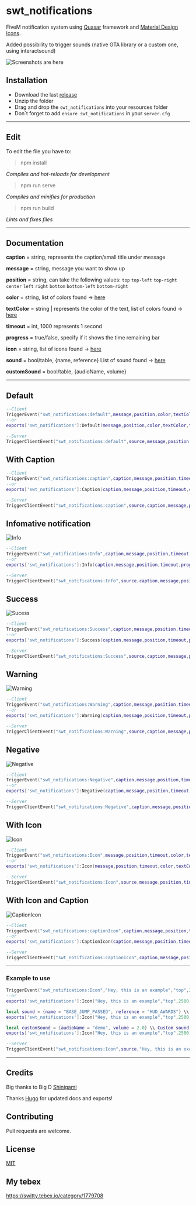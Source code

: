 # swt_notifications

FiveM notification system using [Quasar](https://quasar.dev/) framework and [Material Design Icons](https://materialdesignicons.com/).

Added possibility to trigger sounds (native GTA library or a custom one, using interactsound)

![Screenshots are here](https://imgur.com/mNUe3h1.jpg) 

## Installation

- Download the last [release](https://github.com/Switty6/swt_notifications/releases/tag/1.0.0)
- Unzip the folder
- Drag and drop the `swt_notifications` into your resources folder
- Don´t forget to add `ensure swt_notifications` in your `server.cfg`

___
## Edit
To edit the file you have to:

>npm install

*Compiles and hot-reloads for development*

>npm run serve

*Compiles and minifies for production*

>npm run build

*Lints and fixes files*
___
## Documentation
**caption** = string, represents the caption/small title under message

**message** = string, message you want to show up

**position** = string, can take the following values: `top` `top-left` `top-right` `center` `left` `right` `bottom` `bottom-left` `bottom-right`

**color** = string, list of colors found -> [here](https://quasar.dev/style/color-palette)

**textColor** = string | represents the color of the text, list of colors found -> [here](https://quasar.dev/style/color-palette)

**timeout** = int, 1000 represents 1 second

**progress** = true/false, specify if it shows the time remaining bar

**icon** = string, list of icons found -> [here](https://materialdesignicons.com/)

**sound** = bool/table, {name, reference} List of sound found -> [here](https://wiki.gtanet.work/index.php?title=FrontEndSoundlist)

**customSound** = bool/table, {audioName, volume}
___
**Default**
--

```lua
--Client
TriggerEvent("swt_notifications:default",message,position,color,textColor,timeout,progress,sound,customSound)
--or
exports['swt_notifications']:Default(message,position,color,textColor,timeout,progress,sound,customSound)

--Server
TriggerClientEvent("swt_notifications:default",source,message,position,color,textColor,timeout,progress,sound,customSound)
```
**With Caption**
--
```lua
--Client
TriggerEvent("swt_notifications:caption",caption,message,position,timeout,color,textColor,progress,sound,customSound)
--or
exports['swt_notifications']:Caption(caption,message,position,timeout,color,textColor,progress,sound,customSound)

--Server
TriggerClientEvent("swt_notifications:caption",source,caption,message,position,timeout,color,textColor,progress,sound,customSound)
```

**Infomative notification** 
--
![Info](https://i.imgur.com/VFAiZY8.png)
```lua
--Client
TriggerEvent("swt_notifications:Info",caption,message,position,timeout,progress,sound,customSound)
--or
exports['swt_notifications']:Info(caption,message,position,timeout,progress,sound,customSound)

--Server
TriggerClientEvent("swt_notifications:Info",source,caption,message,position,timeout,progress,sound,customSound)
```

**Success**
--
![Sucess](https://i.imgur.com/dfvJccv.png)
```lua
--Client
TriggerEvent("swt_notifications:Success",caption,message,position,timeout,progress,sound,customSound)
--or
exports['swt_notifications']:Success(caption,message,position,timeout,progress,sound,customSound)

--Server
TriggerClientEvent("swt_notifications:Success",source,caption,message,position,timeout,progress,sound,customSound)
```

**Warning**
--
![Warning](https://i.imgur.com/Q2ZzuUq.png)
```lua
--Client
TriggerEvent("swt_notifications:Warning",caption,message,position,timeout,progress,sound,customSound)
--or
exports['swt_notifications']:Warning(caption,message,position,timeout,progress,sound,customSound)

--Server
TriggerClientEvent("swt_notifications:Warning",source,caption,message,position,timeout,progress,sound,customSound)
```
**Negative**
--
![Negative](https://i.imgur.com/2pHVjRw.png)
```lua
--Client
TriggerEvent("swt_notifications:Negative",caption,message,position,timeout,progress,sound,customSound)
--or
exports['swt_notifications']:Negative(caption,message,position,timeout,progress,sound,customSound)

--Server
TriggerClientEvent("swt_notifications:Negative",caption,message,position,timeout,progress,sound,customSound)
```

**With Icon**
--
![Icon](https://i.imgur.com/tAWGykT.png)
```lua
--Client
TriggerEvent("swt_notifications:Icon",message,position,timeout,color,textColor,progress,icon,sound,customSound)
--or
exports['swt_notifications']:Icon(message,position,timeout,color,textColor,progress,icon,sound,customSound)

--Server
TriggerClientEvent("swt_notifications:Icon",source,message,position,timeout,color,textColor,progress,icon,sound,customSound)
```

**With Icon and Caption**
--
![CaptionIcon](https://i.imgur.com/1M3Y41V.png)
```lua
--Client
TriggerEvent("swt_notifications:captionIcon",caption,message,position,timeout,color,textColor,progress,icon,sound,customSound)
--or
exports['swt_notifications']:CaptionIcon(caption,message,position,timeout,color,textColor,progress,icon,sound,customSound)

--Server
TriggerClientEvent("swt_notifications:captionIcon",caption,message,position,timeout,color,textColor,progress,icon,sound,customSound)
```
___
### Example to use

```lua
TriggerEvent("swt_notifications:Icon","Hey, this is an example","top",2500,"blue-10","white",true,"mdi-earth",true,false) // Native sound (default option in Config)
--or
exports['swt_notifications']:Icon("Hey, this is an example","top",2500,"blue-10","white",true,"mdi-earth",false,true) // Custom sound triggered through interactsounds (default option in Config)

local sound = {name = "BASE_JUMP_PASSED", reference = "HUD_AWARDS"} \\ Custom sound from GTA library 
exports['swt_notifications']:Icon("Hey, this is an example","top",2500,"blue-10","white",true,"mdi-earth",sound,false) 

local customSound = {audioName = "demo", volume = 2.0} \\ Custom sound triggered through interactsounds
exports['swt_notifications']:Icon("Hey, this is an example","top",2500,"blue-10","white",true,"mdi-earth",false,customSound)

--Server
TriggerClientEvent("swt_notifications:Icon",source,"Hey, this is an example","top",2500,"blue-10","white",true,"mdi-earth",false,false) \\ Double false = no sounds
```
___
## Credits
Big thanks to Big D  [Shinigami](https://github.com/ioShinigami) 

Thanks [Hugo](https://github.com/HugoDs21) for updated docs and exports!

## Contributing
Pull requests are welcome. 

## License
[MIT](https://choosealicense.com/licenses/mit/)

## My tebex 
https://switty.tebex.io/category/1779708
